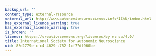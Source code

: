 ```yaml
---
backup_url: ''
content_type: external-resource
external_url: http://www.autonomicneuroscience.info/ISAN/index.html
has_external_licence_warning: true
has_external_license_warning: true
is_broken: ''
license: https://creativecommons.org/licenses/by-nc-sa/4.0/
title: International Society for Autonomic Neuroscience
uid: 82e2779e-cfc4-4629-a752-1cf77df960be
---
```

